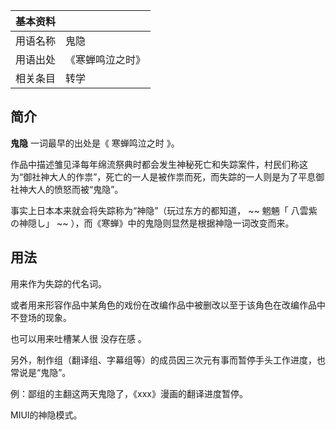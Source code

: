|  **基本资料**  ||
|---|---|
|用语名称  |  鬼隐   |
|用语出处  |  《寒蝉鸣泣之时》   |
|相关条目  |  转学   |
  
##  简介

**鬼隐** 一词最早的出处是《  寒蝉鸣泣之时  》。

作品中描述雏见泽每年绵流祭典时都会发生神秘死亡和失踪案件，村民们称这为“御社神大人的作祟”，死亡的一人是被作祟而死，而失踪的一人则是为了平息御社神大人的愤怒而被“鬼隐”。

事实上日本本来就会将失踪称为“神隐”（玩过东方的都知道， ~~ 魍魎「  八雲紫  の神隠し」  ~~ ），而《寒蝉》中的鬼隐则显然是根据神隐一词改变而来。

##  用法

用来作为失踪的代名词。

或者用来形容作品中某角色的戏份在改编作品中被删改以至于该角色在改编作品中不登场的现象。

也可以用来吐槽某人很  没存在感  。

另外，制作组（翻译组、字幕组等）的成员因三次元有事而暂停手头工作进度，也常说是“鬼隐”。

例：鄙组的主翻这两天鬼隐了，《xxx》漫画的翻译进度暂停。

MIUI的神隐模式。

